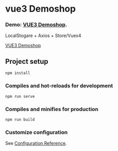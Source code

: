 # vue3 Demoshop 

### Demo: <a href="https://webdelin.github.io/vue3-shop-demo" target="_blank" rel="noopener"><span>VUE3 Demoshop</span></a>.

LocalStogare + Axios + Store/Vuex4

<a href="https://webdelin.github.io/vue3-shop-demo" onclick="return ! window.open(this.href);">VUE3 Demoshop</a>

## Project setup
```
npm install
```

### Compiles and hot-reloads for development
```
npm run serve
```

### Compiles and minifies for production
```
npm run build
```

### Customize configuration
See [Configuration Reference](https://cli.vuejs.org/config/).
